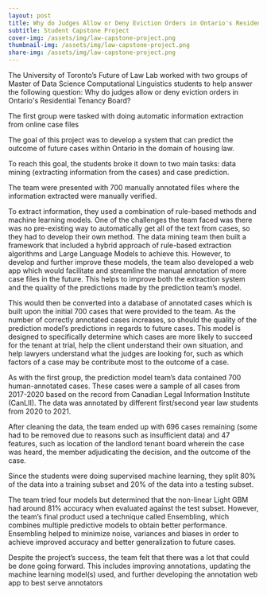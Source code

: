 ```yaml
---
layout: post
title: Why do Judges Allow or Deny Eviction Orders in Ontario's Residential Tenancy Board?
subtitle: Student Capstone Project
cover-img: /assets/img/law-capstone-project.png
thumbnail-img: /assets/img/law-capstone-project.png
share-img: /assets/img/law-capstone-project.png
---
```


The University of Toronto’s Future of Law Lab worked with two groups of Master of Data Science Computational Linguistics students to help answer the following question: Why do judges allow or deny eviction orders in Ontario's Residential Tenancy Board?

The first group were tasked with doing automatic information extraction from online case files 

The goal of this project was to develop a system that can predict the outcome of future cases within Ontario in the domain of housing law.

To reach this goal, the students broke it down to two main tasks: data mining (extracting information from the cases) and case prediction.

The team were presented with 700 manually annotated files where the information extracted were manually verified.

To extract information, they used a combination of rule-based methods and machine learning models. One of the challenges the team faced was there was no pre-existing way to automatically get all of the text from cases, so they had to develop their own method. The data mining team then built a framework that included a hybrid approach of rule-based extraction algorithms and Large Language Models to achieve this. However, to develop and further improve these models, the team also developed a web app which would facilitate and streamline the manual annotation of more case files in the future. This helps to improve both the extraction system and the quality of the predictions made by the prediction team’s model.

This would then be converted into a database of annotated cases which is built upon the initial 700 cases that were provided to the team. As the number of correctly annotated cases increases, so should the quality of the prediction model’s predictions in regards to future cases. This model is designed to specifically determine which cases are more likely to succeed for the tenant at trial, help the client understand their own situation, and help lawyers understand what the judges are looking for, such as which factors of a case may be contribute most to the outcome of a case.

As with the first group, the prediction model team’s data contained 700 human-annotated cases. These cases were a sample of all cases from 2017-2020 based on the record from Canadian Legal Information Institute (CanLII). The data was annotated by different first/second year law students from 2020 to 2021. 

After cleaning the data, the team ended up with 696 cases remaining (some had to be removed due to reasons such as insufficient data) and 47 features, such as location of the landlord tenant board wherein the case was heard, the member adjudicating the decision, and the outcome of the case.

Since the students were doing supervised machine learning, they split 80% of the data into a training subset and 20% of the data into a testing subset. 

The team tried four models but determined that the non-linear Light GBM had around 81% accuracy when evaluated against the test subset. However, the team’s final product used a technique called Ensembling, which combines multiple predictive models to obtain better performance. Ensembling helped to minimize noise, variances and biases in order to achieve improved accuracy and better generalization to future cases.

Despite the project’s success, the team felt that there was a lot that could be done going forward. This includes improving annotations, updating the machine learning model(s) used, and further developing the annotation web app to best serve annotators
